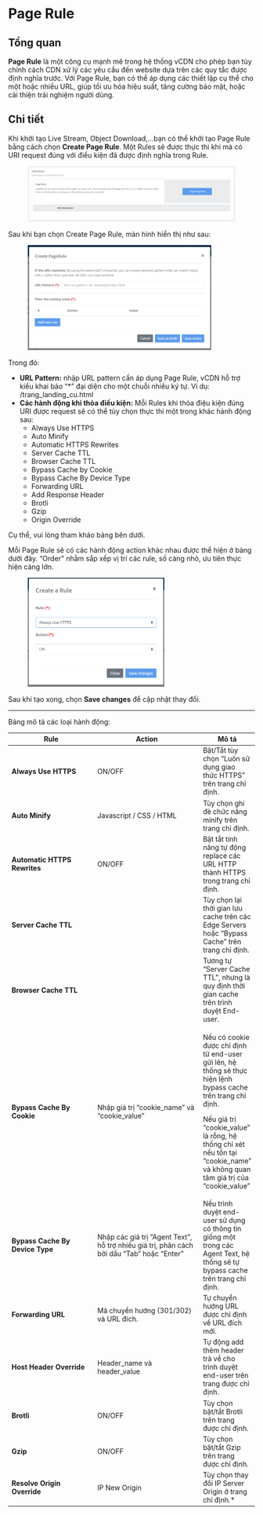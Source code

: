 # Page Rule

## Tổng quan

**Page Rule** là một công cụ mạnh mẽ trong hệ thống vCDN cho phép bạn tùy chỉnh cách CDN xử lý các yêu cầu đến website dựa trên các quy tắc được định nghĩa trước. Với Page Rule, bạn có thể áp dụng các thiết lập cụ thể cho một hoặc nhiều URL, giúp tối ưu hóa hiệu suất, tăng cường bảo mật, hoặc cải thiện trải nghiệm người dùng.

## Chi tiết

Khi khởi tạo Live Stream, Object Download,...bạn có thể khởi tạo Page Rule bằng cách chọn **Create Page Rule**. Một Rules sẽ được thực thi khi mà có URI request đúng với điều kiện đã được định nghĩa trong Rule.

<figure><img src="../../.gitbook/assets/image (18) (1).png" alt=""><figcaption></figcaption></figure>

Sau khi bạn chọn Create Page Rule, màn hình hiển thị như sau:

<figure><img src="../../.gitbook/assets/image (19).png" alt="" width="375"><figcaption></figcaption></figure>

Trong đó:&#x20;

* **URL Pattern:** nhập URL pattern cần áp dụng Page Rule, vCDN hỗ trợ kiểu khai báo “\*” đại diện cho một chuỗi nhiều ký tự. Ví dụ: /trang\_landing\_cu.html
* **Các hành động khi thỏa điều kiện:** Mỗi Rules khi thỏa điệu kiện đúng URI được request sẽ có thể tùy chọn thực thi một trong khác hành động sau:
  * Always Use HTTPS&#x20;
  * Auto Minify&#x20;
  * Automatic HTTPS Rewrites&#x20;
  * Server Cache TTL&#x20;
  * Browser Cache TTL&#x20;
  * Bypass Cache by Cookie&#x20;
  * Bypass Cache By Device Type
  * Forwarding URL&#x20;
  * Add Response Header&#x20;
  * Brotli&#x20;
  * Gzip
  * Origin Override

Cụ thể, vui lòng tham khảo bảng bên dưới.

Mỗi Page Rule sẽ có các hành động action khác nhau được thể hiện ở bảng dưới đây. “Order” nhằm sắp xếp vị trí các rule, số càng nhỏ, ưu tiên thực hiện càng lớn.

<figure><img src="../../.gitbook/assets/image (20).png" alt="" width="279"><figcaption></figcaption></figure>

Sau khi tạo xong, chọn **Save changes** để cập nhật thay đổi.

***

Bảng mô tả các loại hành động:

<table data-full-width="true"><thead><tr><th width="297">Rule</th><th width="369">Action</th><th>Mô tả</th></tr></thead><tbody><tr><td><strong>Always Use HTTPS</strong></td><td>ON/OFF</td><td>Bật/Tắt tùy chọn “Luôn sử dụng giao thức HTTPS” trên trang chỉ định.</td></tr><tr><td><strong>Auto Minify</strong></td><td>Javascript / CSS / HTML</td><td>Tùy chọn ghi đè chức năng minify trên trang chỉ định.</td></tr><tr><td><strong>Automatic HTTPS Rewrites</strong></td><td>ON/OFF</td><td>Bật tắt tính năng tự động replace các URL HTTP thành HTTPS trong trang chỉ định.</td></tr><tr><td><strong>Server Cache TTL</strong></td><td><br></td><td>Tùy chọn lại thời gian lưu cache trên các Edge Servers hoặc “Bypass Cache” trên trang chỉ định.</td></tr><tr><td><strong>Browser Cache TTL</strong></td><td><br></td><td>Tương tự “Server Cache TTL”, nhưng là quy định thời gian cache trên trình duyệt End-user.</td></tr><tr><td><strong>Bypass Cache By Cookie</strong></td><td>Nhập giá trị “cookie_name” và “cookie_value”</td><td><p>Nếu có cookie được chỉ định từ end-user gửi lên, hệ thống sẽ thực hiện lệnh bypass cache trên trang chỉ định.</p><p>Nếu giá trị “cookie_value” là rỗng, hệ thống chỉ xét nếu tồn tại “cookie_name” và không quan tâm giá trị của “cookie_value”</p></td></tr><tr><td><strong>Bypass Cache By Device Type</strong></td><td>Nhập các giá trị “Agent Text”, hỗ trợ nhiều giá trị, phân cách bởi dấu “Tab” hoặc “Enter”</td><td>Nếu trình duyệt end-user sử dụng có thông tin giống một trong các Agent Text, hệ thống sẽ tự bypass cache trên trang chỉ định.</td></tr><tr><td><strong>Forwarding URL</strong></td><td>Mã chuyển hướng (301/302) và URL đích.</td><td>Tự chuyển hướng URL được chỉ định về URL đích mới.</td></tr><tr><td><strong>Host Header Override</strong></td><td>Header_name và header_value</td><td>Tự động add thêm header trả về cho trình duyệt end-user trên trang được chỉ định.</td></tr><tr><td><strong>Brotli</strong></td><td>ON/OFF</td><td>Tùy chọn bật/tắt Brotli trên trang được chỉ định.</td></tr><tr><td><strong>Gzip</strong></td><td>ON/OFF</td><td>Tùy chọn bật/tắt Gzip trên trang được chỉ định.</td></tr><tr><td><strong>Resolve Origin Override</strong></td><td>IP New Origin</td><td>Tùy chọn thay đổi IP Server Origin ở trang chỉ định.*</td></tr></tbody></table>
